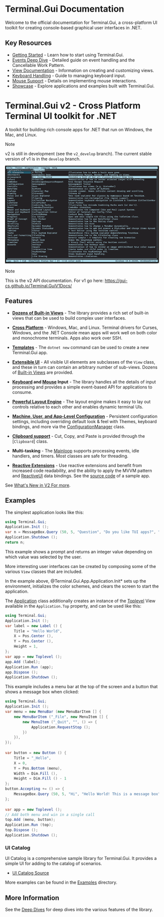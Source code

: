 # Terminal.Gui Documentation

Welcome to the official documentation for Terminal.Gui, a cross-platform UI toolkit for creating console-based graphical user interfaces in .NET.

## Key Resources

- [Getting Started](docs/getting-started.md) - Learn how to start using Terminal.Gui.
- [Events Deep Dive](docs/events.md) - Detailed guide on event handling and the Cancellable Work Pattern.
- [View Documentation](docs/View.md) - Information on creating and customizing views.
- [Keyboard Handling](docs/keyboard.md) - Guide to managing keyboard input.
- [Mouse Support](docs/mouse.md) - Details on implementing mouse interactions.
- [Showcase](docs/showcase.md) - Explore applications and examples built with Terminal.Gui.

# Terminal.Gui v2 - Cross Platform Terminal UI toolkit for .NET

A toolkit for building rich console apps for .NET that run on Windows, the Mac, and Linux.

> [!NOTE]
> v2 is still in development (see the `v2_develop` branch). The current stable version of v1 is in the `develop` branch. 

![Sample](images/sample.gif)

> [!NOTE]
> This is the v2 API documentation. For v1 go here: https://gui-cs.github.io/Terminal.GuiV1Docs/

## Features

* **[Dozens of Built-in Views](~/docs/views.md)** - The library provides a rich set of built-in views that can be used to build complex user interfaces.

* **[Cross Platform](~/docs/drivers.md)** - Windows, Mac, and Linux. Terminal drivers for Curses, Windows, and the .NET Console mean apps will work well on both color and monochrome terminals. Apps also work over SSH.

* **[Templates](~/docs/getting-started.md)** - The `dotnet new` command can be used to create a new Terminal.Gui app.

* **[Extensible UI](~/api/Terminal.Gui.ViewBase.View.yml)** - All visible UI elements are subclasses of the `View` class, and these in turn can contain an arbitrary number of sub-views. Dozens of [Built-in Views](~/docs/views.md) are provided.

* **[Keyboard](~/docs/keyboard.md) and [Mouse](~/docs/mouse.md) Input** - The library handles all the details of input processing and provides a simple event-based API for applications to consume.

* **[Powerful Layout Engine](~/docs/layout.md)** - The layout engine makes it easy to lay out controls relative to each other and enables dynamic terminal UIs. 

* **[Machine, User, and App-Level Configuration](~/docs/config.md)** - Persistent configuration settings, including overriding default look & feel with Themes, keyboard bindings, and more via the [ConfigurationManager](~/api/Terminal.Gui.Configuration.ConfigurationManager.yml) class.

* **[Clipboard support](~/api/Terminal.Gui.App.Clipboard.yml)** - Cut, Copy, and Paste is provided through the [`Clipboard`] class.

* **Multi-tasking** - The [Mainloop](~/api/Terminal.Gui.App.MainLoop.yml) supports processing events, idle handlers, and timers. Most classes are safe for threading.

* **[Reactive Extensions](https://github.com/dotnet/reactive)** - Use reactive extensions and benefit from increased code readability, and the ability to apply the MVVM pattern and [ReactiveUI](https://www.reactiveui.net/) data bindings. See the [source code](https://github.com/gui-cs/Terminal.GuiV2Docs/tree/master/ReactiveExample) of a sample app.

See [What's New in V2 For more](~/docs/newinv2.md).

## Examples

The simplest application looks like this:

```csharp
using Terminal.Gui;
Application.Init ();
var n = MessageBox.Query (50, 5, "Question", "Do you like TUI apps?", "Yes", "No");
Application.Shutdown ();
return n;
```

This example shows a prompt and returns an integer value depending on which value was selected by the user.

More interesting user interfaces can be created by composing some of the various `View` classes that are included. 

In the example above, @Terminal.Gui.App.Application.Init* sets up the environment, initializes the color schemes, and clears the screen to start the application.

The [Application](~/api/Terminal.Gui.App.Application.yml) class additionally creates an instance of the [Toplevel](~/api/Terminal.Gui.Views.Toplevel.yml) View available in the `Application.Top` property, and can be used like this:

```csharp
using Terminal.Gui;
Application.Init ();
var label = new Label () {
    Title = "Hello World",
    X = Pos.Center (),
    Y = Pos.Center (),
    Height = 1,
};
var app = new Toplevel ();
app.Add (label);
Application.Run (app);
app.Dispose ();
Application.Shutdown ();
```

This example includes a menu bar at the top of the screen and a button that shows a message box when clicked:

```csharp
using Terminal.Gui;
Application.Init ();
var menu = new MenuBar (new MenuBarItem [] {
    new MenuBarItem ("_File", new MenuItem [] {
        new MenuItem ("_Quit", "", () => { 
            Application.RequestStop (); 
        })
    }),
});

var button = new Button () {
    Title = "_Hello",
    X = 0,
    Y = Pos.Bottom (menu),
    Width = Dim.Fill (),
    Height = Dim.Fill () - 1
};
button.Accepting += () => {
    MessageBox.Query (50, 5, "Hi", "Hello World! This is a message box", "Ok");
};

var app = new Toplevel ();
// Add both menu and win in a single call
top.Add (menu, button);
Application.Run (top);
top.Dispose ();
Application.Shutdown ();
```

### UI Catalog

UI Catalog is a comprehensive sample library for Terminal.Gui. It provides a simple UI for adding to the catalog of scenarios.

* [UI Catalog Source](https://github.com/gui-cs/Terminal.Gui/tree/master/UICatalog)

More examples can be found in the [Examples](https://github.com/gui-cs/Terminal.Gui/tree/v2_develop/Examples) directory.

## More Information

See the [Deep Dives](~/docs/index.md) for deep dives into the various features of the library.
